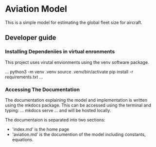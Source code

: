 # Aviation Model

This is a simple model for estimating the global fleet size for aircraft.

## Developer guide 

### Installing Dependeniies in virtual enronments
This project uses virutal envionments using the venv software package. 

...
python3 -m venv .venv
source .venv/bin/activate
pip install -r requirements.txt
...

### Accessing The Documentation
The documentation explaining the model and implementation is written using the mkdocs package. This can be accessed using the terminal and typing:
...
 mkdocs serve
...
 and will be hosted locally. 

The documentaion is separated into two sections:
- 'index.md' is the home page
- 'aviation.md' is the documention of the model including constants, equations.



